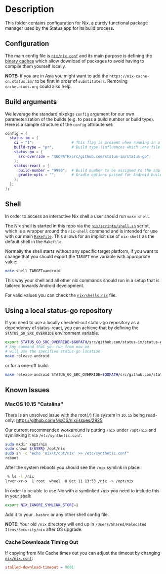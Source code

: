 # Description

This folder contains configuration for [Nix](https://nixos.org/), a purely functional package manager used by the Status app for its build process.

## Configuration

The main config file is [`nix/nix.conf`](/nix/nix.conf) and its main purpose is defining the [binary caches](https://nixos.org/nix/manual/#ch-basic-package-mgmt) which allow download of packages to avoid having to compile them yourself locally.

__NOTE:__ If you are in Asia you might want to add the `https://nix-cache-cn.status.im/` to be first in order of `substituters`. Removing `cache.nixos.org` could also help.

## Build arguments

We leverage the standard nixpkgs `config` argument for our own parameterization of the builds (e.g. to pass a build number or build type). Here is a sample structure of the `config` attribute set:

```nix
config = {
  status-im = {
    ci = "1";                 # This flag is present when running in a CI environment
    build-type = "pr";        # Build type (influences which .env file gets used for feature flags)
    status-go = {
      src-override = "$GOPATH/src/github.com/status-im/status-go";
    };
    status-react = {
      build-number = "9999";  # Build number to be assigned to the app bundle
      gradle-opts = "";       # Gradle options passed for Android builds
    };
  };
};
```

## Shell

In order to access an interactive Nix shell a user should run `make shell`.

The Nix shell is started in this repo via the [`nix/scripts/shell.sh`](/nix/scripts/shell.sh) script, which is a wrapper around the `nix-shell` command and is intended for use with our main [`Makefile`](/Makefile). This allows for an implicit use of `nix-shell` as the default shell in the `Makefile`.

Normally the shell starts without any specific target platform, if you want to change that you should export the `TARGET` env variable with appropriate value:

```bash
make shell TARGET=android
```

This way your shell and all other nix commands should run in a setup that is tailored towards Android development.

For valid values you can check the [`nix/shells.nix`](/nix/shells.nix) file.

## Using a local status-go repository

If you need to use a locally checked-out status-go repository as a dependency of status-react, you can achieve that by defining the `STATUS_GO_SRC_OVERRIDE`
environment variable.

```sh
export STATUS_GO_SRC_OVERRIDE=$GOPATH/src/github.com/status-im/status-go
# Any command that you run from now on
# will use the specified status-go location
make release-android
```

or for a one-off build:

```sh
make release-android STATUS_GO_SRC_OVERRIDE=$GOPATH/src/github.com/status-im/status-go
```

## Known Issues

### MacOS 10.15 "Catalina"

There is an unsolved issue with the root(`/`) file system in `10.15` being read-only:
https://github.com/NixOS/nix/issues/2925

Our current recommended workaround is putting `/nix` under `/opt/nix` and symlinking it via `/etc/synthetic.conf`:

```bash
sudo mkdir /opt/nix
sudo chown ${USER} /opt/nix
sudo sh -c "echo 'nix\t/opt/nix' >> /etc/synthetic.conf"
reboot
```

After the system reboots you should see the `/nix` symlink in place:

```bash
 % ls -l /nix
lrwxr-xr-x  1 root  wheel  8 Oct 11 13:53 /nix -> /opt/nix
```

In order to be able to use Nix with a symlinked `/nix` you need to include this in your shell:

```bash
export NIX_IGNORE_SYMLINK_STORE=1
```

Add it to your `.bashrc` or any other shell config file.

__NOTE__: Your old `/nix` directory will end up in `/Users/Shared/Relocated Items/Security/nix` after OS upgrade.

### Cache Downloads Timing Out

If copying from Nix Cache times out you can adjust the timeout by changing [`nix/nix.conf`](/nix/nix.conf):
```conf
stalled-download-timeout = 9001
```
